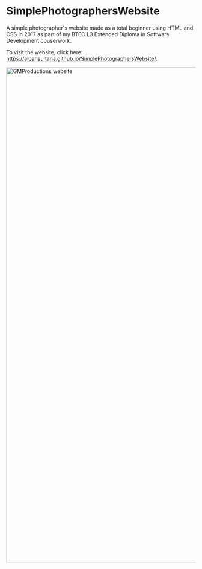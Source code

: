 # SimplePhotographersWebsite

A simple photographer's website made as a total beginner using HTML and CSS in 2017 as part of my BTEC L3 Extended Diploma in Software Development couserwork.

To visit the website, click here: https://albahsultana.github.io/SimplePhotographersWebsite/.

<img width="1315" alt="GMProductions website" src="https://user-images.githubusercontent.com/60260285/126878969-544add49-01f0-478c-aac2-9d2b100b40aa.png">



